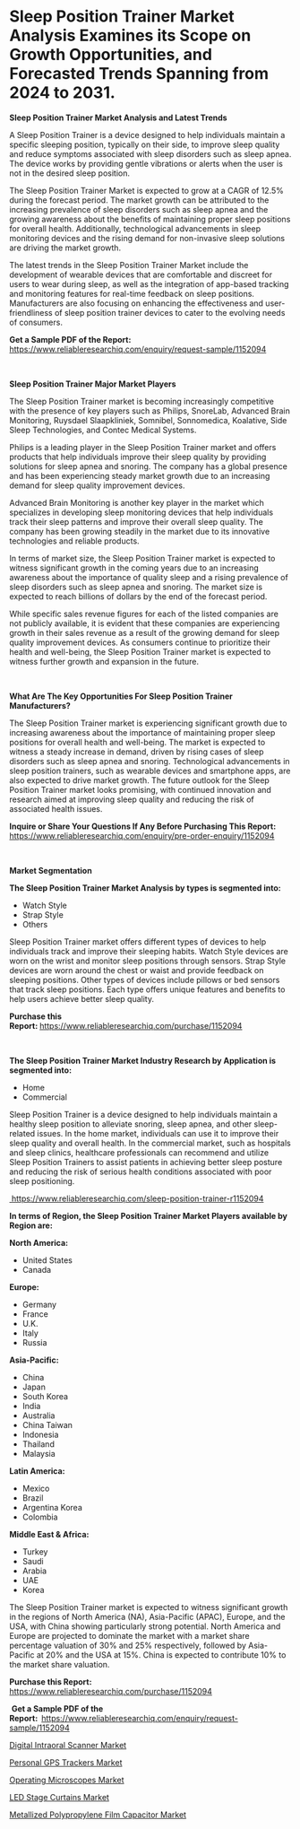 <p><h1>Sleep Position Trainer Market Analysis Examines its Scope on Growth Opportunities, and Forecasted Trends Spanning from 2024 to 2031.</h1></p><p><strong>Sleep Position Trainer Market Analysis and Latest Trends</strong></p>
<p><p>A Sleep Position Trainer is a device designed to help individuals maintain a specific sleeping position, typically on their side, to improve sleep quality and reduce symptoms associated with sleep disorders such as sleep apnea. The device works by providing gentle vibrations or alerts when the user is not in the desired sleep position.</p><p>The Sleep Position Trainer Market is expected to grow at a CAGR of 12.5% during the forecast period. The market growth can be attributed to the increasing prevalence of sleep disorders such as sleep apnea and the growing awareness about the benefits of maintaining proper sleep positions for overall health. Additionally, technological advancements in sleep monitoring devices and the rising demand for non-invasive sleep solutions are driving the market growth.</p><p>The latest trends in the Sleep Position Trainer Market include the development of wearable devices that are comfortable and discreet for users to wear during sleep, as well as the integration of app-based tracking and monitoring features for real-time feedback on sleep positions. Manufacturers are also focusing on enhancing the effectiveness and user-friendliness of sleep position trainer devices to cater to the evolving needs of consumers.</p></p>
<p><strong>Get a Sample PDF of the Report:&nbsp;</strong> <a href="https://www.reliableresearchiq.com/enquiry/request-sample/1152094">https://www.reliableresearchiq.com/enquiry/request-sample/1152094</a></p>
<p>&nbsp;</p>
<p><strong>Sleep Position Trainer Major Market Players</strong></p>
<p><p>The Sleep Position Trainer market is becoming increasingly competitive with the presence of key players such as Philips, SnoreLab, Advanced Brain Monitoring, Ruysdael Slaapkliniek, Somnibel, Sonnomedica, Koalative, Side Sleep Technologies, and Contec Medical Systems.</p><p>Philips is a leading player in the Sleep Position Trainer market and offers products that help individuals improve their sleep quality by providing solutions for sleep apnea and snoring. The company has a global presence and has been experiencing steady market growth due to an increasing demand for sleep quality improvement devices.</p><p>Advanced Brain Monitoring is another key player in the market which specializes in developing sleep monitoring devices that help individuals track their sleep patterns and improve their overall sleep quality. The company has been growing steadily in the market due to its innovative technologies and reliable products.</p><p>In terms of market size, the Sleep Position Trainer market is expected to witness significant growth in the coming years due to an increasing awareness about the importance of quality sleep and a rising prevalence of sleep disorders such as sleep apnea and snoring. The market size is expected to reach billions of dollars by the end of the forecast period.</p><p>While specific sales revenue figures for each of the listed companies are not publicly available, it is evident that these companies are experiencing growth in their sales revenue as a result of the growing demand for sleep quality improvement devices. As consumers continue to prioritize their health and well-being, the Sleep Position Trainer market is expected to witness further growth and expansion in the future.</p></p>
<p>&nbsp;</p>
<p><strong>What Are The Key Opportunities For Sleep Position Trainer Manufacturers?</strong></p>
<p><p>The Sleep Position Trainer market is experiencing significant growth due to increasing awareness about the importance of maintaining proper sleep positions for overall health and well-being. The market is expected to witness a steady increase in demand, driven by rising cases of sleep disorders such as sleep apnea and snoring. Technological advancements in sleep position trainers, such as wearable devices and smartphone apps, are also expected to drive market growth. The future outlook for the Sleep Position Trainer market looks promising, with continued innovation and research aimed at improving sleep quality and reducing the risk of associated health issues.</p></p>
<p><strong>Inquire or Share Your Questions If Any Before Purchasing This Report:</strong> <a href="https://www.reliableresearchiq.com/enquiry/pre-order-enquiry/1152094">https://www.reliableresearchiq.com/enquiry/pre-order-enquiry/1152094</a></p>
<p>&nbsp;</p>
<p><strong>Market Segmentation</strong></p>
<p><strong>The Sleep Position Trainer Market Analysis by types is segmented into:</strong></p>
<p><ul><li>Watch Style</li><li>Strap Style</li><li>Others</li></ul></p>
<p><p>Sleep Position Trainer market offers different types of devices to help individuals track and improve their sleeping habits. Watch Style devices are worn on the wrist and monitor sleep positions through sensors. Strap Style devices are worn around the chest or waist and provide feedback on sleeping positions. Other types of devices include pillows or bed sensors that track sleep positions. Each type offers unique features and benefits to help users achieve better sleep quality.</p></p>
<p><strong>Purchase this Report:&nbsp;</strong><a href="https://www.reliableresearchiq.com/purchase/1152094">https://www.reliableresearchiq.com/purchase/1152094</a></p>
<p>&nbsp;</p>
<p><strong>The Sleep Position Trainer Market Industry Research by Application is segmented into:</strong></p>
<p><ul><li>Home</li><li>Commercial</li></ul></p>
<p><p>Sleep Position Trainer is a device designed to help individuals maintain a healthy sleep position to alleviate snoring, sleep apnea, and other sleep-related issues. In the home market, individuals can use it to improve their sleep quality and overall health. In the commercial market, such as hospitals and sleep clinics, healthcare professionals can recommend and utilize Sleep Position Trainers to assist patients in achieving better sleep posture and reducing the risk of serious health conditions associated with poor sleep positioning.</p></p>
<p><a href="https://www.reliableresearchiq.com/sleep-position-trainer-r1152094">&nbsp;https://www.reliableresearchiq.com/sleep-position-trainer-r1152094</a></p>
<p><strong>In terms of Region, the Sleep Position Trainer Market Players available by Region are:</strong></p>
<p>
    <p> <strong> North America: </strong>
        <ul>
            <li>United States</li>
            <li>Canada</li>
        </ul>
        </p> 
    <p> <strong> Europe: </strong>
        <ul>
            <li>Germany</li>
            <li>France</li>
            <li>U.K.</li>
            <li>Italy</li>
            <li>Russia</li>
        </ul>
        </p> 
    <p> <strong> Asia-Pacific: </strong>
        <ul>
            <li>China</li>
            <li>Japan</li>
            <li>South Korea</li>
            <li>India</li>
            <li>Australia</li>
            <li>China Taiwan</li>
            <li>Indonesia</li>
            <li>Thailand</li>
            <li>Malaysia</li>
        </ul>
        </p> 
    <p> <strong> Latin America: </strong>
        <ul>
            <li>Mexico</li>
            <li>Brazil</li>
            <li>Argentina Korea</li>
            <li>Colombia</li>
        </ul>
        </p> 
    <p> <strong> Middle East & Africa: </strong>
        <ul>
            <li>Turkey</li>
            <li>Saudi</li>
            <li>Arabia</li>
            <li>UAE</li>
            <li>Korea</li>
        </ul>
    </p>
    </p>
<p><p>The Sleep Position Trainer market is expected to witness significant growth in the regions of North America (NA), Asia-Pacific (APAC), Europe, and the USA, with China showing particularly strong potential. North America and Europe are projected to dominate the market with a market share percentage valuation of 30% and 25% respectively, followed by Asia-Pacific at 20% and the USA at 15%. China is expected to contribute 10% to the market share valuation.</p></p>
<p><strong>Purchase this Report: </strong><a href="https://www.reliableresearchiq.com/purchase/1152094">https://www.reliableresearchiq.com/purchase/1152094</a></p>
<p>&nbsp;<strong>Get a Sample PDF of the Report:&nbsp;&nbsp;</strong><a href="https://www.reliableresearchiq.com/enquiry/request-sample/1152094">https://www.reliableresearchiq.com/enquiry/request-sample/1152094</a></p>
<p><strong></strong></p>
<p><p><a href="https://github.com/nathandecarvalho/Market-Research-Report-List-4/blob/main/digital-intraoral-scanner-market.md">Digital Intraoral Scanner Market</a></p><p><a href="https://medium.com/@anslrtman56756/global-personal-gps-trackers-market-size-and-market-trends-analysis-by-regional-outlook-e2cf3f0b9fa5">Personal GPS Trackers Market</a></p><p><a href="https://github.com/JosephWillisbXXgf/Market-Research-Report-List-1/blob/main/operating-microscopes-market.md">Operating Microscopes Market</a></p><p><a href="https://medium.com/@jamieurcotte9056df/led-stage-curtains-market-size-growth-and-industry-analysis-by-market-segmentation-and-regional-b49a8122879e">LED Stage Curtains Market</a></p><p><a href="https://medium.com/@kathleenjacksond65/global-metallized-polypropylene-film-capacitor-market-size-is-expected-to-reach-at-a-cagr-of-6-2-e84a79ad673c">Metallized Polypropylene Film Capacitor Market</a></p></p>